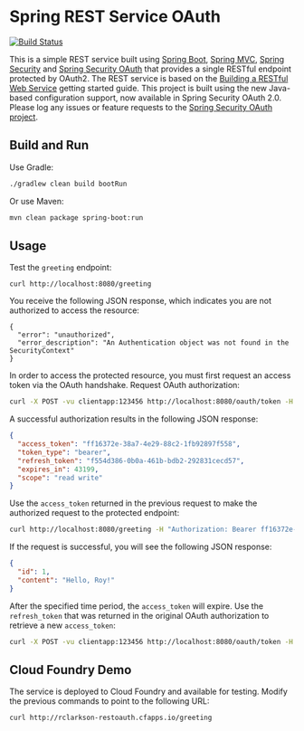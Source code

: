 # Spring REST Service OAuth

[![Build Status](https://drone.io/github.com/royclarkson/spring-rest-service-oauth/status.png)](https://drone.io/github.com/royclarkson/spring-rest-service-oauth/latest)

This is a simple REST service built using [Spring Boot](http://projects.spring.io/spring-boot/), [Spring MVC](http://docs.spring.io/spring/docs/current/spring-framework-reference/html/mvc.html), [Spring Security](http://projects.spring.io/spring-security/) and [Spring Security OAuth](http://projects.spring.io/spring-security-oauth/) that provides a single RESTful endpoint protected by OAuth2. The REST service is based on the [Building a RESTful Web Service](https://spring.io/guides/gs/rest-service/) getting started guide. This project is built using the new Java-based configuration support, now available in Spring Security OAuth 2.0. Please log any issues or feature requests to the [Spring Security OAuth project](https://github.com/spring-projects/spring-security-oauth/issues).


## Build and Run

Use Gradle:

```sh
./gradlew clean build bootRun
```

Or use Maven:

```sh
mvn clean package spring-boot:run
```

## Usage

Test the `greeting` endpoint:

```
curl http://localhost:8080/greeting
```

You receive the following JSON response, which indicates you are not authorized to access the resource:

```
{
  "error": "unauthorized",
  "error_description": "An Authentication object was not found in the SecurityContext"
}
```

In order to access the protected resource, you must first request an access token via the OAuth handshake. Request OAuth authorization:

```sh
curl -X POST -vu clientapp:123456 http://localhost:8080/oauth/token -H "Accept: application/json" -d "password=spring&username=roy&grant_type=password&scope=read%20write&client_secret=123456&client_id=clientapp"
```

A successful authorization results in the following JSON response:

```json
{
  "access_token": "ff16372e-38a7-4e29-88c2-1fb92897f558",
  "token_type": "bearer",
  "refresh_token": "f554d386-0b0a-461b-bdb2-292831cecd57",
  "expires_in": 43199,
  "scope": "read write"
}
```

Use the `access_token` returned in the previous request to make the authorized request to the protected endpoint:

```sh
curl http://localhost:8080/greeting -H "Authorization: Bearer ff16372e-38a7-4e29-88c2-1fb92897f558"
```

If the request is successful, you will see the following JSON response:

```json
{
  "id": 1,
  "content": "Hello, Roy!"
}
```

After the specified time period, the `access_token` will expire. Use the `refresh_token` that was returned in the original OAuth authorization to retrieve a new `access_token`:

```sh
curl -X POST -vu clientapp:123456 http://localhost:8080/oauth/token -H "Accept: application/json" -d "grant_type=refresh_token&refresh_token=f554d386-0b0a-461b-bdb2-292831cecd57&client_secret=123456&client_id=clientapp"
```



## Cloud Foundry Demo

The service is deployed to Cloud Foundry and available for testing. Modify the previous commands to point to the following URL:

```
curl http://rclarkson-restoauth.cfapps.io/greeting
```
